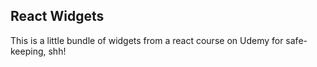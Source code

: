 ## React Widgets

This is a little bundle of widgets from a react course on Udemy for safe-keeping, shh!